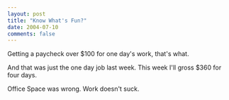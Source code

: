 ```yaml
---
layout: post
title: "Know What's Fun?"
date: 2004-07-10
comments: false
---
```

Getting a paycheck over $100 for one day's work, that's what.




And that was just the one day job last week. This week I'll gross $360 for
four days.




Office Space was wrong. Work doesn't suck.
